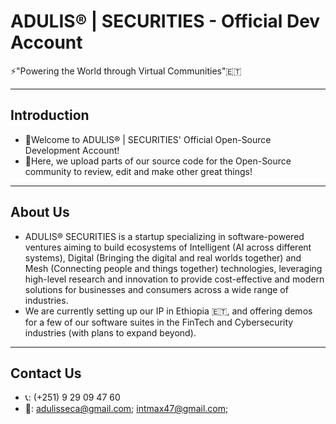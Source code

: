 <!---
NEEDS SOME CHANGES!
	# Contact info (create a separate one for it!)
--->

# ADULIS® | SECURITIES - Official Dev Account
⚡"Powering the World through Virtual Communities"🇪🇹

---
## Introduction
* 👋Welcome to ADULIS® | SECURITIES' Official Open-Source Development Account!
* 🧠Here, we upload parts of our source code for the Open-Source community to review, edit and make other great things!

---
## About Us
* ADULIS® SECURITIES is a startup specializing in software-powered ventures aiming to build ecosystems of Intelligent (AI across different systems), Digital (Bringing the digital and real worlds together) and Mesh (Connecting people and things together) technologies, leveraging high-level research and innovation to provide cost-effective and modern solutions for businesses and consumers across a wide range of industries.
* We are currently setting up our IP in Ethiopia 🇪🇹, and offering demos for a few of our software suites in the FinTech and Cybersecurity industries (with plans to expand beyond).

---
## Contact Us
* 📞: (+251) 9 29 09 47 60
* 📧: adulisseca@gmail.com; intmax47@gmail.com;
